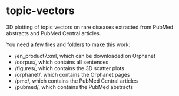 # topic-vectors
3D plotting of topic vectors on rare diseases extracted from PubMed abstracts and PubMed Central articles.

You need a few files and folders to make this work:
- /en_product7.xml, which can be downloaded on Orphanet
- /corpus/, which contains all sentences
- /figures/, which contains the 3D scatter plots
- /orphanet/, which contains the Orphanet pages
- /pmc/, which contains the PubMed Central articles
- /pubmed/, which contains the PubMed abstracts
